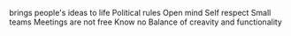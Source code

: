 brings people's ideas to life
Political rules 
Open mind 
Self respect 
Small teams 
Meetings are not free
Know no 
Balance of creavity and functionality
